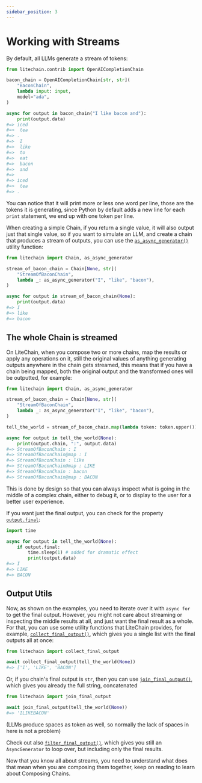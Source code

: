```yaml
---
sidebar_position: 3
---
```


# Working with Streams

By default, all LLMs generate a stream of tokens:

```python
from litechain.contrib import OpenAICompletionChain

bacon_chain = OpenAICompletionChain[str, str](
    "BaconChain",
    lambda input: input,
    model="ada",
)

async for output in bacon_chain("I like bacon and"):
    print(output.data)
#=> iced
#=>  tea
#=> .
#=>  I
#=>  like
#=>  to
#=>  eat
#=>  bacon
#=>  and
#=>
#=> iced
#=>  tea
#=> .
```

You can notice that it will print more or less one word per line, those are the tokens it is generating, since Python by default adds a new line for each `print` statement, we end up with one token per line.

When creating a simple Chain, if you return a single value, it will also output just that single value, so if you want to simulate an LLM, and create a chain that produces a stream of outputs, you can use the [`as_async_generator()`](pathname:///reference/litechain/index.html#litechain.as_async_generator) utility function:


```python
from litechain import Chain, as_async_generator

stream_of_bacon_chain = Chain[None, str](
    "StreamOfBaconChain",
    lambda _: as_async_generator("I", "like", "bacon"),
)

async for output in stream_of_bacon_chain(None):
    print(output.data)
#=> I
#=> like
#=> bacon
```

## The whole Chain is streamed

On LiteChain, when you compose two or more chains, map the results or apply any operations on it, still the original values of anything generating outputs anywhere in the chain gets streamed, this means that if you have a chain being mapped,
both the original output and the transformed ones will be outputted, for example:

```python
from litechain import Chain, as_async_generator

stream_of_bacon_chain = Chain[None, str](
    "StreamOfBaconChain",
    lambda _: as_async_generator("I", "like", "bacon"),
)

tell_the_world = stream_of_bacon_chain.map(lambda token: token.upper())

async for output in tell_the_world(None):
    print(output.chain, ":", output.data)
#=> StreamOfBaconChain : I
#=> StreamOfBaconChain@map : I
#=> StreamOfBaconChain : like
#=> StreamOfBaconChain@map : LIKE
#=> StreamOfBaconChain : bacon
#=> StreamOfBaconChain@map : BACON
```

This is done by design so that you can always inspect what is going in the middle of a complex chain, either to debug it, or to display to the user for a better user experience.

If you want just the final output, you can check for the property [`output.final`](pathname:///reference/litechain/index.html#litechain.ChainOutput.final):

```python
import time

async for output in tell_the_world(None):
    if output.final:
        time.sleep(1) # added for dramatic effect
        print(output.data)
#=> I
#=> LIKE
#=> BACON
```

## Output Utils

Now, as shown on the examples, you need to iterate over it with `async for` to get the final output. However, you might not care about streaming or inspecting the middle results at all, and just want the final result as a whole. For that, you can use some utility functions that LiteChain provides, for example, [`collect_final_output()`](pathname:///reference/litechain/index.html#litechain.collect_final_output), which gives you a single list with the final outputs all at once:

```python
from litechain import collect_final_output

await collect_final_output(tell_the_world(None))
#=> ['I', 'LIKE', 'BACON']
```

Or, if you chain's final output is `str`, then you can use [`join_final_output()`](pathname:///reference/litechain/index.html#litechain.join_final_output), which gives you already the full string, concatenated

```python
from litechain import join_final_output

await join_final_output(tell_the_world(None))
#=> 'ILIKEBACON'
```

(LLMs produce spaces as token as well, so normally the lack of spaces in here is not a problem)

Check out also [`filter_final_output()`](pathname:///reference/litechain/index.html#litechain.filter_final_output), which gives you still an `AsyncGenerator` to loop over, but including only the final results.

Now that you know all about streams, you need to understand what does that mean when you are composing them together, keep on reading to learn about Composing Chains.